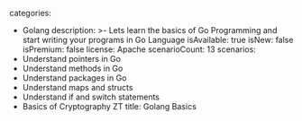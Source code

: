 categories:
  - Golang
description: >-
  Lets learn the basics of Go Programming and start writing your programs in Go
  Language
isAvailable: true
isNew: false
isPremium: false
license: Apache
scenarioCount: 13
scenarios:
  - Understand pointers in Go
  - Understand methods in Go
  - Understand packages in Go
  - Understand maps and structs
  - Understand if and switch statements
  - Basics of Cryptography ZT
title: Golang Basics
